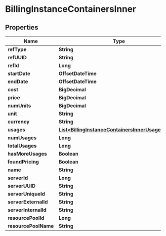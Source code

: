 

# BillingInstanceContainersInner


## Properties

| Name | Type | Description | Notes |
|------------ | ------------- | ------------- | -------------|
|**refType** | **String** |  |  [optional] |
|**refUUID** | **String** |  |  [optional] |
|**refId** | **Long** |  |  [optional] |
|**startDate** | **OffsetDateTime** |  |  [optional] |
|**endDate** | **OffsetDateTime** |  |  [optional] |
|**cost** | **BigDecimal** |  |  [optional] |
|**price** | **BigDecimal** |  |  [optional] |
|**numUnits** | **BigDecimal** |  |  [optional] |
|**unit** | **String** |  |  [optional] |
|**currency** | **String** |  |  [optional] |
|**usages** | [**List&lt;BillingInstanceContainersInnerUsagesInner&gt;**](BillingInstanceContainersInnerUsagesInner.md) |  |  [optional] |
|**numUsages** | **Long** |  |  [optional] |
|**totalUsages** | **Long** |  |  [optional] |
|**hasMoreUsages** | **Boolean** |  |  [optional] |
|**foundPricing** | **Boolean** |  |  [optional] |
|**name** | **String** |  |  [optional] |
|**serverId** | **Long** |  |  [optional] |
|**serverUUID** | **String** |  |  [optional] |
|**serverUniqueId** | **String** |  |  [optional] |
|**serverExternalId** | **String** |  |  [optional] |
|**serverInternalId** | **String** |  |  [optional] |
|**resourcePoolId** | **Long** |  |  [optional] |
|**resourcePoolName** | **String** |  |  [optional] |



